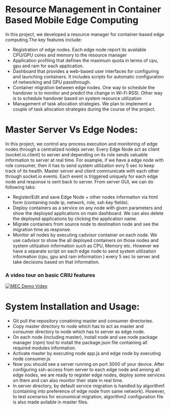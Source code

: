 # Resource Management in Container Based Mobile Edge Computing

In this project, we  developed a resource manager for container-based edge computing.The key features include:

* Registration of edge nodes. Each edge node  report its available CPU/GPU cores and memory to the resource manager
* Application profiling that defines the maximum quota in terms of cpu, gpu and ram for each application.
* Dashboard that provides a web-based user interfaces for configuring and launching containers. It includes scripts for automatic configuration of networking and GPU passthrough.
* Container migration between edge nodes. One way to schedule the handover is to monitor and predict the change in Wi-Fi RSSI. Other way is to schedule handover based on system resource utilization
* Management of task allocation strategies. We plan to implement a couple of task allocation strategies  during the course of the project.

# Master Server Vs Edge Nodes:
In this project, we control any process execution and monitoring of edge nodes through a centralized nodejs server. Every Edge Node act as client (socket.io.client) to server and depending on its role sends valuable information to server at real time. For example, if we have a edge node with role consumer, then it has to send system utilization evry 5 sec to keep track of its health. Master server and client communicate with each other through socket.io  events. Each event is triggered uniquely for each edge node and response is sent back to server. From server GUI, we can do following taks:

* Register/Edit and save Edge Node + other nodes information via html form (containing node ip, network, role, ssh key fields).
* Deploy containers as a service on any node with given parameters and show the deployed applications on main dashboard. We can also delete the deployed applications by clicking the application name.
* Migrate containers from source node to destination node and see the migration time as response.
* Monitor all nodes  by executing cadvisor container on each node. We use cadvisor to show the all deployed containers on those nodes and system utilization information such as CPU, Memory etc. However we have a separate script on each edge node to send system utilization information (cpu, gpu and ram information ) every 5 sec to server and take decisions based on that information. 

### A video tour on basic CRIU features
[![MEC Demo Video](https://drive.google.com/open?id=19LWTASUHZN3Pebncn0rR5BwAX8fs2VcS)](https://drive.google.com/open?id=1cXv2WfkP-7B0lOmAcZ1Gazqv5e_l8cU2)


# System Installation and Usage:
* Git pull the repository conatining master and consumer directories.
* Copy master directory to node which has to act as master and consumer directory to node which has to server as edge node.
* On each node (including master), install node and use node package manager (npm) tool to install the package.json file containing all required modules information.
* Activate master by executing node app.js and edge node by executing node consumer.js
* Now you should see a server running on port 3000 of your device. After configuring ssh-access from server to each edge node and among all edge nodes, we are ready to register edge nodes, deploy some services on them and can also monitor their state in real time.
* In server directory, by default service migration is handled by algorithm1 (containing into preference of edge node from same network). However, to test scenarios for economical migration, algorithm2 configuration file is also made avilable in master files.


